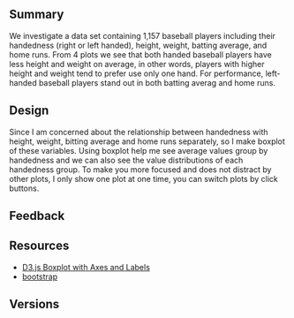 ## Summary

We investigate a data set containing 1,157 baseball players including their handedness (right or left handed), height, weight, batting average, and home runs. From 4 plots we see that both handed baseball players have less height and weight on average, in other words, players with higher height and weight tend to prefer use only one hand. For performance, left-handed baseball players stand out in both batting averag and home runs.

## Design

Since I am concerned about the relationship between handedness with height, weight, bitting average and home runs separately, so I make boxplot of these variables. Using boxplot help me see average values group by handedness and we can also see the value distributions of each handedness group. To make you more focused and does not distract by other plots, I only show one plot at one time, you can switch plots by click buttons.

## Feedback

## Resources
* [D3.js Boxplot with Axes and Labels](http://bl.ocks.org/jensgrubert/7789216)  
* [bootstrap](http://getbootstrap.com/css)

## Versions